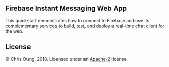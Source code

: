 Firebase Instant Messaging Web App
--------------------------
This quickstart demonstrates how to connect to Firebase and use its complementary services to build, test, and deploy a real-time chat client for the web. 
    
License 
-------
© Chris Oung, 2018. Licensed under an [Apache-2](https://github.com/chrisoung/firebase-web/blob/master/LICENSE) license.

